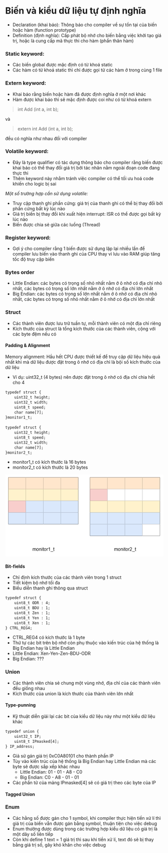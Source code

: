 # **Biến và kiểu dữ liệu tự định nghĩa**

- Declaration (khai báo): Thông báo cho compiler về sự tồn tại của biến hoặc hàm (function prototype)
- Definition (định nghĩa): Cấp phát bộ nhớ cho biến bằng việc khởi tạo giá trị, hoặc là cung cấp mã thực thi cho hàm (phần thân hàm)

### Static keyword:

- Các biến global được mặc định có từ khoá static
- Các hàm có từ khoá static thì chỉ được gọi từ các hàm ở trong cùng 1 file

### Extern keyword:

- Khai báo rằng biến hoặc hàm đã được định nghĩa ở một nơi khác
- Hàm được khai báo thì sẽ mặc định được coi như có từ khoá extern

> int Add (int a, int b);

và

> extern int Add (int a, int b); 

đều có nghĩa như nhau đối với compiler

### Volatile keyword:

- Đây là type qualifier có tác dụng thông báo cho compiler rằng biến được khai báo có thể thay đổi giá trị bởi tác nhân nằm ngoài đoạn code đang thực thi
- Thêm keyword này nhằm tránh việc compiler có thể tối ưu hoá code khiến cho logic bị sai

*Một số trường hợp cần sử dụng volatile:*

- Truy cập thanh ghi phần cứng: giá trị của thanh ghi có thể bị thay đổi bởi phần cứng bất kỳ lúc nào
- Giá trị biến bị thay đổi khi xuất hiện interrupt: ISR có thể được gọi bất kỳ lúc nào
- Biến được chia sẻ giữa các luồng (Thread)

### Register keyword:
- Gợi ý cho compiler rằng 1 biến được sử dụng lặp lại nhiều lần để compiler lưu biến vào thanh ghi của CPU thay vì lưu vào RAM giúp tăng tốc độ truy cập biến

### Bytes order

- Little Endian: các bytes có trọng số nhỏ nhất nằm ở ô nhớ có địa chỉ nhỏ nhất, các bytes có trọng số lớn nhất nằm ở ô nhớ có địa chỉ lớn nhất
- Big Endian: các bytes có trọng số lớn nhất nằm ở ô nhớ có địa chỉ nhỏ nhất, các bytes có trọng số nhỏ nhất nằm ở ô nhớ có địa chỉ lớn nhất

### Struct

- Các thành viên được lưu trữ tuần tự, mỗi thành viên có một địa chỉ riêng
- Kích thước của struct là tổng kích thước của các thành viên, cộng với các byte đệm nếu có

#### Padding & Alignment

Memory alignment: Hầu hết CPU được thiết kế để truy cập dữ liệu hiệu quả nhất khi mà dữ liệu được đặt trong ô nhớ có địa chỉ là bội số kích thước của dữ liệu
 - Ví dụ: uint32_t (4 bytes) nên được đặt trong ô nhớ có địa chỉ chia hết cho 4
>
    typedef struct {
        uint32_t height;
        uint32_t width;
        uint8_t speed;
        char name[7];
    }monitor1_t;

    typedef struct {
        uint32_t height;
        uint8_t speed;
        uint32_t width;
        char name[7];
    }monitor2_t;

- monitor1_t có kích thước là 16 bytes
- monitor2_t có kích thước là 20 bytes 

![Padding!](./Memory%20padding.png "Padding")

#### Bit-fields

- Chỉ định kích thước của các thành viên trong 1 struct 
- Tiết kiệm bộ nhớ tối đa
- Biểu diễn thanh ghi thông qua struct

>
    typedef struct {
        uint8_t ODR : 4;
        uint8_t BDU : 1;
        uint8_t Zen : 1;
        uint8_t Yen : 1;
        uint8_t Xen : 1;
    } CTRL_REG4;

- CTRL_REG4 có kích thước là 1 byte
- Thứ tự các bit trên bộ nhớ còn phụ thuộc vào kiến trúc của hệ thống là Big Endian hay là Little Endian
- Little Endian: Xen-Yen-Zen-BDU-ODR
- Big Endian: ???

### Union

- Các thành viên chia sẻ chung một vùng nhớ, địa chỉ của các thành viên đều giống nhau
- Kích thước của union là kích thước của thành viên lớn nhất

#### Type-punning

- Kỹ thuật diễn giải lại các bit của kiểu dữ liệu này như một kiểu dữ liệu khác

>
    typedef union {
        uint32_t IP;
        uint8_t IPmasked[4];
    } IP_address;

- Giả sử gán giá trị 0xC0A80101 cho thành phần IP 
- Tùy vào kiến trúc của hệ thống là Big Endian hay Little Endian mà các byte sẽ được sắp xếp khác nhau
    - Little Endian: 01 - 01 - A8 - C0
    - Big Endian: C0 - A8 - 01 - 01
- Các phần tử của mảng IPmasked[4] sẽ có giá trị theo các byte của IP

#### Tagged Union

### Enum

- Các hằng số được gán cho 1 symbol, khi compiler thực hiện tiền xử lí thì giá trị của biến vẫn được gán bằng symbol, thuận tiện cho việc debug
- Enum thường được dùng trong các trường hợp kiểu dữ liệu có giá trị là một dãy số liên tiếp
- Còn khi define 1 text = 1 giá trị thì sau khi tiền xử lí, text đó sẽ bị thay bằng giá trị số, gây khó khăn cho việc debug
